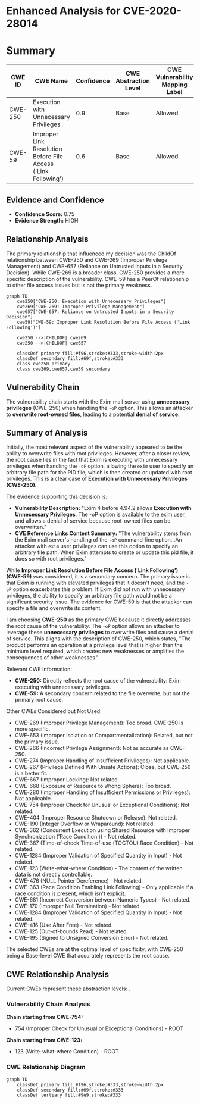 # Enhanced Analysis for CVE-2020-28014

# Summary

| CWE ID | CWE Name | Confidence | CWE Abstraction Level | CWE Vulnerability Mapping Label | CWE-Vulnerability Mapping Notes |
|---|---|---|---|---|---|
| CWE-250 | Execution with Unnecessary Privileges | 0.9 | Base | Allowed | Primary CWE |
| CWE-59 | Improper Link Resolution Before File Access ('Link Following') | 0.6 | Base | Allowed | Secondary Candidate |

## Evidence and Confidence

*   **Confidence Score:** 0.75
*   **Evidence Strength:** HIGH

## Relationship Analysis
The primary relationship that influenced my decision was the ChildOf relationship between CWE-250 and CWE-269 (Improper Privilege Management) and CWE-657 (Reliance on Untrusted Inputs in a Security Decision). While CWE-269 is a broader class, CWE-250 provides a more specific description of the vulnerability. CWE-59 has a PeerOf relationship to other file access issues but is not the primary weakness.

```mermaid
graph TD
    cwe250["CWE-250: Execution with Unnecessary Privileges"]
    cwe269["CWE-269: Improper Privilege Management"]
    cwe657["CWE-657: Reliance on Untrusted Inputs in a Security Decision"]
    cwe59["CWE-59: Improper Link Resolution Before File Access ('Link Following')"]

    cwe250 -->|CHILDOF| cwe269
    cwe250 -->|CHILDOF| cwe657

    classDef primary fill:#f96,stroke:#333,stroke-width:2px
    classDef secondary fill:#69f,stroke:#333
    class cwe250 primary
    class cwe269,cwe657,cwe59 secondary
```

## Vulnerability Chain
The vulnerability chain starts with the Exim mail server using **unnecessary privileges** (CWE-250) when handling the `-oP` option. This allows an attacker to **overwrite root-owned files**, leading to a potential **denial of service**.

## Summary of Analysis
Initially, the most relevant aspect of the vulnerability appeared to be the ability to overwrite files with root privileges. However, after a closer review, the root cause lies in the fact that Exim is executing with unnecessary privileges when handling the `-oP` option, allowing the `exim` user to specify an arbitrary file path for the PID file, which is then created or updated with root privileges. This is a clear case of **Execution with Unnecessary Privileges (CWE-250)**.

The evidence supporting this decision is:

*   **Vulnerability Description:** "Exim 4 before 4.94.2 allows **Execution with Unnecessary Privileges**. The -oP option is available to the exim user, and allows a denial of service because root-owned files can be overwritten."
*   **CVE Reference Links Content Summary:** "The vulnerability stems from the Exim mail server's handling of the `-oP` command-line option...An attacker with `exim` user privileges can use this option to specify an arbitrary file path. When Exim attempts to create or update this pid file, it does so with root privileges."

While **Improper Link Resolution Before File Access ('Link Following') (CWE-59)** was considered, it is a secondary concern. The primary issue is that Exim is running with elevated privileges that it doesn't need, and the `-oP` option exacerbates this problem. If Exim did not run with unnecessary privileges, the ability to specify an arbitrary file path would not be a significant security issue. The evidence for CWE-59 is that the attacker can specify a file and overwrite its content.

I am choosing **CWE-250** as the primary CWE because it directly addresses the root cause of the vulnerability. The `-oP` option allows an attacker to leverage these **unnecessary privileges** to overwrite files and cause a denial of service. This aligns with the description of CWE-250, which states, "The product performs an operation at a privilege level that is higher than the minimum level required, which creates new weaknesses or amplifies the consequences of other weaknesses."

Relevant CWE Information:

*   **CWE-250:** Directly reflects the root cause of the vulnerability: Exim executing with unnecessary privileges.
*   **CWE-59:** A secondary concern related to the file overwrite, but not the primary root cause.

Other CWEs Considered but Not Used:

*   CWE-269 (Improper Privilege Management): Too broad. CWE-250 is more specific.
*   CWE-653 (Improper Isolation or Compartmentalization): Related, but not the primary issue.
*   CWE-266 (Incorrect Privilege Assignment): Not as accurate as CWE-250.
*   CWE-274 (Improper Handling of Insufficient Privileges): Not applicable.
*   CWE-267 (Privilege Defined With Unsafe Actions): Close, but CWE-250 is a better fit.
*   CWE-667 (Improper Locking): Not related.
*   CWE-668 (Exposure of Resource to Wrong Sphere): Too broad.
*   CWE-280 (Improper Handling of Insufficient Permissions or Privileges): Not applicable.
*   CWE-754 (Improper Check for Unusual or Exceptional Conditions): Not related.
*   CWE-404 (Improper Resource Shutdown or Release): Not related.
*   CWE-190 (Integer Overflow or Wraparound): Not related.
*   CWE-362 (Concurrent Execution using Shared Resource with Improper Synchronization ('Race Condition')) - Not related.
*   CWE-367 (Time-of-check Time-of-use (TOCTOU) Race Condition) - Not related.
*   CWE-1284 (Improper Validation of Specified Quantity in Input) - Not related.
*   CWE-123 (Write-what-where Condition) - The content of the written data is not directly controllable.
*   CWE-476 (NULL Pointer Dereference) - Not related.
*   CWE-363 (Race Condition Enabling Link Following) - Only applicable if a race condition is present, which isn't explicit.
*   CWE-681 (Incorrect Conversion between Numeric Types) - Not related.
*   CWE-170 (Improper Null Termination) - Not related.
*   CWE-1284 (Improper Validation of Specified Quantity in Input) - Not related.
*   CWE-416 (Use After Free) - Not related.
*   CWE-125 (Out-of-bounds Read) - Not related.
*   CWE-195 (Signed to Unsigned Conversion Error) - Not related.

The selected CWEs are at the optimal level of specificity, with CWE-250 being a Base-level CWE that accurately represents the root cause.


## CWE Relationship Analysis

Current CWEs represent these abstraction levels: .


### Vulnerability Chain Analysis

**Chain starting from CWE-754:**
- 754 (Improper Check for Unusual or Exceptional Conditions) - ROOT


**Chain starting from CWE-123:**
- 123 (Write-what-where Condition) - ROOT



### CWE Relationship Diagram

```mermaid
graph TD
    classDef primary fill:#f96,stroke:#333,stroke-width:2px
    classDef secondary fill:#69f,stroke:#333
    classDef tertiary fill:#9e9,stroke:#333
```